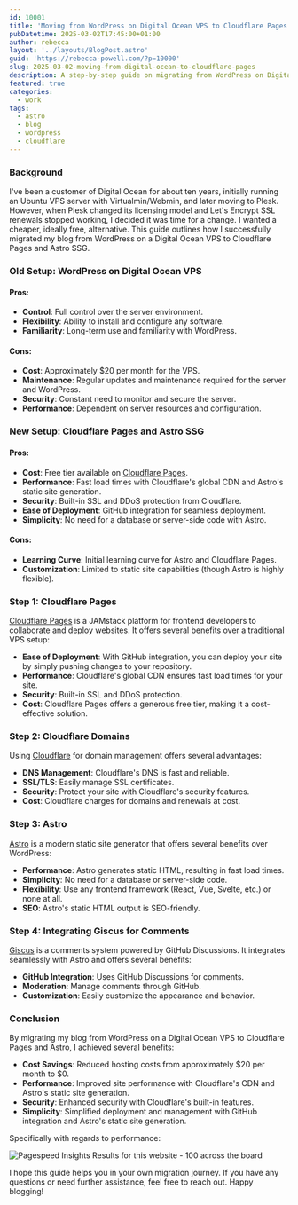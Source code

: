 ```yaml
---
id: 10001
title: 'Moving from WordPress on Digital Ocean VPS to Cloudflare Pages and Astro SSG'
pubDatetime: 2025-03-02T17:45:00+01:00
author: rebecca
layout: '../layouts/BlogPost.astro'
guid: 'https://rebecca-powell.com/?p=10000'
slug: 2025-03-02-moving-from-digital-ocean-to-cloudflare-pages
description: A step-by-step guide on migrating from WordPress on Digital Ocean VPS to Cloudflare Pages and Astro SSG, including integrating Giscus comments and other benefits.
featured: true
categories:
  - work
tags:
  - astro
  - blog
  - wordpress
  - cloudflare
---
```


### Background

I've been a customer of Digital Ocean for about ten years, initially running an Ubuntu VPS server with Virtualmin/Webmin, and later moving to Plesk. However, when Plesk changed its licensing model and Let's Encrypt SSL renewals stopped working, I decided it was time for a change. I wanted a cheaper, ideally free, alternative. This guide outlines how I successfully migrated my blog from WordPress on a Digital Ocean VPS to Cloudflare Pages and Astro SSG.

### Old Setup: WordPress on Digital Ocean VPS

#### Pros:
- **Control**: Full control over the server environment.
- **Flexibility**: Ability to install and configure any software.
- **Familiarity**: Long-term use and familiarity with WordPress.

#### Cons:
- **Cost**: Approximately $20 per month for the VPS.
- **Maintenance**: Regular updates and maintenance required for the server and WordPress.
- **Security**: Constant need to monitor and secure the server.
- **Performance**: Dependent on server resources and configuration.

### New Setup: Cloudflare Pages and Astro SSG

#### Pros:
- **Cost**: Free tier available on [Cloudflare Pages](https://pages.cloudflare.com/).
- **Performance**: Fast load times with Cloudflare's global CDN and Astro's static site generation.
- **Security**: Built-in SSL and DDoS protection from Cloudflare.
- **Ease of Deployment**: GitHub integration for seamless deployment.
- **Simplicity**: No need for a database or server-side code with Astro.

#### Cons:
- **Learning Curve**: Initial learning curve for Astro and Cloudflare Pages.
- **Customization**: Limited to static site capabilities (though Astro is highly flexible).

### Step 1: Cloudflare Pages

[Cloudflare Pages](https://pages.cloudflare.com/) is a JAMstack platform for frontend developers to collaborate and deploy websites. It offers several benefits over a traditional VPS setup:

- **Ease of Deployment**: With GitHub integration, you can deploy your site by simply pushing changes to your repository.
- **Performance**: Cloudflare's global CDN ensures fast load times for your site.
- **Security**: Built-in SSL and DDoS protection.
- **Cost**: Cloudflare Pages offers a generous free tier, making it a cost-effective solution.

### Step 2: Cloudflare Domains

Using [Cloudflare](https://www.cloudflare.com/) for domain management offers several advantages:

- **DNS Management**: Cloudflare's DNS is fast and reliable.
- **SSL/TLS**: Easily manage SSL certificates.
- **Security**: Protect your site with Cloudflare's security features.
- **Cost**: Cloudflare charges for domains and renewals at cost.

### Step 3: Astro

[Astro](https://astro.build/) is a modern static site generator that offers several benefits over WordPress:

- **Performance**: Astro generates static HTML, resulting in fast load times.
- **Simplicity**: No need for a database or server-side code.
- **Flexibility**: Use any frontend framework (React, Vue, Svelte, etc.) or none at all.
- **SEO**: Astro's static HTML output is SEO-friendly.

### Step 4: Integrating Giscus for Comments

[Giscus](https://giscus.app/) is a comments system powered by GitHub Discussions. It integrates seamlessly with Astro and offers several benefits:

- **GitHub Integration**: Uses GitHub Discussions for comments.
- **Moderation**: Manage comments through GitHub.
- **Customization**: Easily customize the appearance and behavior.

### Conclusion

By migrating my blog from WordPress on a Digital Ocean VPS to Cloudflare Pages and Astro, I achieved several benefits:

- **Cost Savings**: Reduced hosting costs from approximately $20 per month to $0.
- **Performance**: Improved site performance with Cloudflare's CDN and Astro's static site generation.
- **Security**: Enhanced security with Cloudflare's built-in features.
- **Simplicity**: Simplified deployment and management with GitHub integration and Astro's static site generation.

Specifically with regards to performance:

![Pagespeed Insights Results for this website - 100 across the board](/assets/posts/pagespeed-insights-results.png)

I hope this guide helps you in your own migration journey. If you have any questions or need further assistance, feel free to reach out. Happy blogging!

